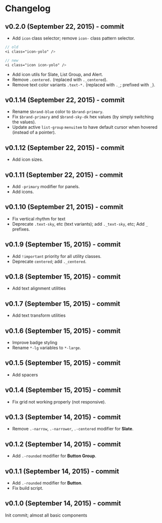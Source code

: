 # Changelog

## v0.2.0 (September 22, 2015) - commit
- Add `icon` class selector; remove `icon-` class pattern selector.
```sass
// old
<i class="icon-yolo" />

// new
<i class="icon icon-yolo" />
```
- Add icon utils for Slate, List Group, and Alert.
- Remove `.centered.` (replaced with `._centered`).
- Remove text color variants `.text-*.` (replaced with `._`; prefixed with `_`).

## v0.1.14 (September 22, 2015) - commit
- Rename `$brand-blue` color to `$brand-primary`.
- Fix `$brand-primary` and `$brand-sky-dk` hex values (by simply switching the values).
- Update active `list-group` `menuitem` to have default cursor when hovered (instead of a pointer).

## v0.1.12 (September 22, 2015) - commit
- Add icon sizes.

## v0.1.11 (September 22, 2015) - commit
- Add `-primary` modifier for panels.
- Add icons.

## v0.1.10 (September 21, 2015) - commit
- Fix vertical rhythm for text
- Deprecate `.text-sky`, etc (text variants); add `._text-sky`, etc; Add `_` prefixes.

## v0.1.9 (September 15, 2015) - commit
- Add `!important` priority for all utility classes.
- Deprecate `centered`; add `._centered`.

## v0.1.8 (September 15, 2015) - commit
- Add text alignment utilities

## v0.1.7 (September 15, 2015) - commit
- Add text transform utilities

## v0.1.6 (September 15, 2015) - commit
- Improve badge styling
- Rename `*-lg` variables to `*-large`.

## v0.1.5 (September 15, 2015) - commit
- Add spacers

## v0.1.4 (September 15, 2015) - commit
- Fix grid not working properly (not responsive).

## v0.1.3 (September 14, 2015) - commit
- Remove `.-narrow`, `.-narrower`, `.-centered` modifier for **Slate**.

## v0.1.2 (September 14, 2015) - commit
- Add `.-rounded` modifier for **Button Group**.

## v0.1.1 (September 14, 2015) - commit
- Add `.-rounded` modifier for **Button**.
- Fix build script.


## v0.1.0 (September 14, 2015) - commit
Init commit; almost all basic components
